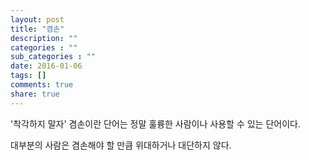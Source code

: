```yaml
---
layout: post
title: "겸손"
description: ""
categories : ""
sub_categories : ""
date: 2016-01-06
tags: []
comments: true
share: true
---
```


'착각하지 말자' 겸손이란 단어는 정말 훌륭한 사람이나 사용할 수 있는 단어이다.

대부분의 사람은 겸손해야 할 만큼 위대하거나 대단하지 않다.  

